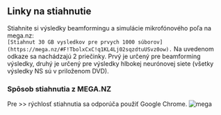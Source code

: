 ## Linky na stiahnutie
Stiahnite si výsledky beamformingu a simulácie mikrofónového poľa na mega.nz: <br/>
``` [Stiahnut 30 GB vysledkov pre prvych 1000 súborov](https://mega.nz/#F!TbolxCxC!q1KL4Lj02sqzdtuUSvz0ow). ```
Na uvedenom odkaze sa nachádzajú 2 priečinky. 
Prvý je určený pre beamforming výsledky, druhý je určený pre výsledky hlbokej neurónovej siete (všetky výsledky NS sú v priloženom DVD).</br>

### Spôsob stiahnutia z MEGA.NZ
Pre >> rýchlosť stiahnutia sa odporúča použiť Google Chrome.
<img src="https://i.imgur.com/BbkidpP.png" alt="mega" class="inline"/> 

